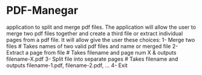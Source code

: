 # PDF-Manegar

application to split and merge pdf files. 
The application will allow the user to merge two pdf files together and create a third file or extract individual pages from a pdf file. 
It will allow give the user these choices: 1- Merge two files # Takes names of two valid pdf files and name or merged file 
2- Extract a page from file # Takes filename and page num X & outputs filename-X.pdf 
3- Split file into separate pages # Takes filename and outputs filename-1.pdf, filename-2.pdf, … 
4- Exit
